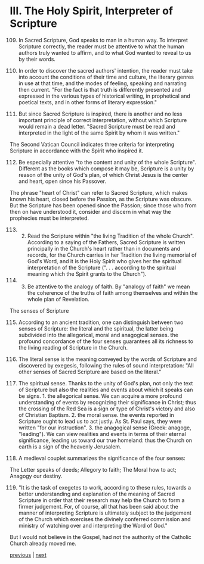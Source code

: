 # III. The Holy Spirit, Interpreter of Scripture

109. In Sacred Scripture, God speaks to man in a human way. To interpret Scripture correctly, the reader must be attentive to what the human authors truly wanted to affirm, and to what God wanted to reveal to us by their words.

110. In order to discover the sacred authors' intention, the reader must take into account the conditions of their time and culture, the literary genres in use at that time, and the modes of feeling, speaking and narrating then current. "For the fact is that truth is differently presented and expressed in the various types of historical writing, in prophetical and poetical texts, and in other forms of literary expression."

111. But since Sacred Scripture is inspired, there is another and no less important principle of correct interpretation, without which Scripture would remain a dead letter. "Sacred Scripture must be read and interpreted in the light of the same Spirit by whom it was written."

The Second Vatican Council indicates three criteria for interpreting Scripture in accordance with the Spirit who inspired it.

112. Be especially attentive "to the content and unity of the whole Scripture". Different as the books which compose it may be, Scripture is a unity by reason of the unity of God's plan, of which Christ Jesus is the center and heart, open since his Passover.

The phrase "heart of Christ" can refer to Sacred Scripture, which makes known his heart, closed before the Passion, as the Scripture was obscure. But the Scripture has been opened since the Passion; since those who from then on have understood it, consider and discern in what way the prophecies must be interpreted.

113. 2. Read the Scripture within "the living Tradition of the whole Church". According to a saying of the Fathers, Sacred Scripture is written principally in the Church's heart rather than in documents and records, for the Church carries in her Tradition the living memorial of God's Word, and it is the Holy Spirit who gives her the spiritual interpretation of the Scripture (". . . according to the spiritual meaning which the Spirit grants to the Church").

114. 3. Be attentive to the analogy of faith. By "analogy of faith" we mean the coherence of the truths of faith among themselves and within the whole plan of Revelation.

The senses of Scripture

115. According to an ancient tradition, one can distinguish between two senses of Scripture: the literal and the spiritual, the latter being subdivided into the allegorical, moral and anagogical senses. the profound concordance of the four senses guarantees all its richness to the living reading of Scripture in the Church.

116. The literal sense is the meaning conveyed by the words of Scripture and discovered by exegesis, following the rules of sound interpretation: "All other senses of Sacred Scripture are based on the literal."

117. The spiritual sense. Thanks to the unity of God's plan, not only the text of Scripture but also the realities and events about which it speaks can be signs. 1. the allegorical sense. We can acquire a more profound understanding of events by recognizing their significance in Christ; thus the crossing of the Red Sea is a sign or type of Christ's victory and also of Christian Baptism. 2. the moral sense. the events reported in Scripture ought to lead us to act justly. As St. Paul says, they were written "for our instruction". 3. the anagogical sense (Greek: anagoge, "leading"). We can view realities and events in terms of their eternal significance, leading us toward our true homeland: thus the Church on earth is a sign of the heavenly Jerusalem.

118. A medieval couplet summarizes the significance of the four senses:

The Letter speaks of deeds; Allegory to faith; The Moral how to act; Anagogy our destiny.

119. "It is the task of exegetes to work, according to these rules, towards a better understanding and explanation of the meaning of Sacred Scripture in order that their research may help the Church to form a firmer judgement. For, of course, all that has been said about the manner of interpreting Scripture is ultimately subject to the judgement of the Church which exercises the divinely conferred commission and ministry of watching over and interpreting the Word of God."

But I would not believe in the Gospel, had not the authority of the Catholic Church already moved me.

[previous](https://github.com/Tenari/non-fiction/blob/master/catechism/__PP.md) | [next](https://github.com/Tenari/non-fiction/blob/master/catechism/__PR.md)